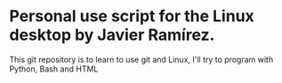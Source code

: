 # Personal use script for the Linux desktop by Javier Ramírez.
<p>This git repository is to learn to use git and Linux, I'll try to program with Python, Bash and HTML</p>
